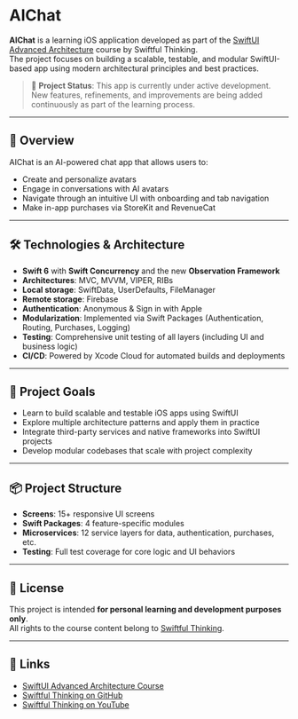 # AIChat

**AIChat** is a learning iOS application developed as part of the [SwiftUI Advanced Architecture](https://www.swiftful-thinking.com/offers/REyNLwwH/checkout?coupon_code=LAUNCH3) course by Swiftful Thinking.  
The project focuses on building a scalable, testable, and modular SwiftUI-based app using modern architectural principles and best practices.

> 🚧 **Project Status**: This app is currently under active development.  
> New features, refinements, and improvements are being added continuously as part of the learning process.

---

## 📱 Overview

AIChat is an AI-powered chat app that allows users to:
- Create and personalize avatars
- Engage in conversations with AI avatars
- Navigate through an intuitive UI with onboarding and tab navigation
- Make in-app purchases via StoreKit and RevenueCat

---

## 🛠️ Technologies & Architecture

- **Swift 6** with **Swift Concurrency** and the new **Observation Framework**
- **Architectures**: MVC, MVVM, VIPER, RIBs
- **Local storage**: SwiftData, UserDefaults, FileManager
- **Remote storage**: Firebase
- **Authentication**: Anonymous & Sign in with Apple
- **Modularization**: Implemented via Swift Packages (Authentication, Routing, Purchases, Logging)
- **Testing**: Comprehensive unit testing of all layers (including UI and business logic)
- **CI/CD**: Powered by Xcode Cloud for automated builds and deployments

---

## 🎯 Project Goals

- Learn to build scalable and testable iOS apps using SwiftUI
- Explore multiple architecture patterns and apply them in practice
- Integrate third-party services and native frameworks into SwiftUI projects
- Develop modular codebases that scale with project complexity

---

## 📦 Project Structure

- **Screens**: 15+ responsive UI screens
- **Swift Packages**: 4 feature-specific modules
- **Microservices**: 12 service layers for data, authentication, purchases, etc.
- **Testing**: Full test coverage for core logic and UI behaviors

---

## 📝 License

This project is intended **for personal learning and development purposes only**.  
All rights to the course content belong to [Swiftful Thinking](https://www.swiftful-thinking.com).

---

## 🔗 Links

- [SwiftUI Advanced Architecture Course](https://www.swiftful-thinking.com/offers/REyNLwwH/checkout?coupon_code=LAUNCH3)
- [Swiftful Thinking on GitHub](https://github.com/SwiftfulThinking)
- [Swiftful Thinking on YouTube](https://www.youtube.com/@SwiftfulThinking)
